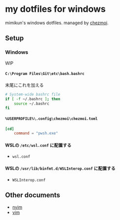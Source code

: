 # my dotfiles for windows

mimikun's windows dotfiles.
managed by [chezmoi](https://www.chezmoi.io/).

## Setup

### Windows

WIP

#### `C:\Program Files\Git\etc\bash.bashrc`

末尾にこれを加える

```bash
# System-wide bashrc file
if [ -f ~/.bashrc ]; then
    source ~/.bashrc
fi
```

#### `%USERPROFILE%\.config\chezmoi\chezmoi.toml` 

```toml
[cd]
    command = "pwsh.exe"
```

#### WSLの `/etc/wsl.conf` に配置する

- `wsl.conf`

#### WSLの `/usr/lib/binfmt.d/WSLInterop.conf` に配置する

- `WSLInterop.conf`

## Other documents

- [nvim](AppData/Local/nvim/README.md)
- [vim](vimfiles/README.md)
